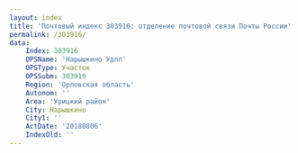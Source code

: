 ```yaml
---
layout: index
title: 'Почтовый индекс 303916: отделение почтовой связи Почты России'
permalink: /303916/
data:
    Index: 303916
    OPSName: 'Нарышкино Удпп'
    OPSType: Участок
    OPSSubm: 303919
    Region: 'Орловская область'
    Autonom: ''
    Area: 'Урицкий район'
    City: Нарышкино
    City1: ''
    ActDate: '20180806'
    IndexOld: ''
---
```

